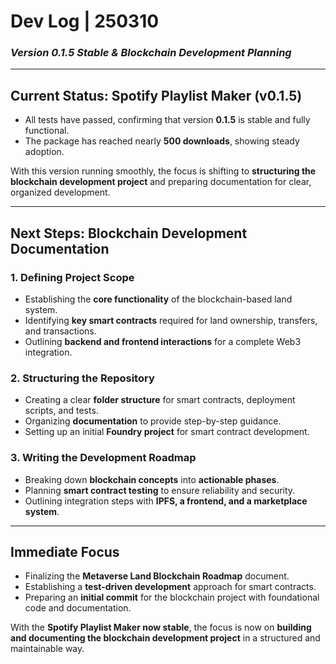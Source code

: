 # **Dev Log | 250310**  
### *Version 0.1.5 Stable & Blockchain Development Planning*  

---

## **Current Status: Spotify Playlist Maker (v0.1.5)**  

- All tests have passed, confirming that version **0.1.5** is stable and fully functional.  
- The package has reached nearly **500 downloads**, showing steady adoption.  

With this version running smoothly, the focus is shifting to **structuring the blockchain development project** and preparing documentation for clear, organized development.  

---

## **Next Steps: Blockchain Development Documentation**  

### **1. Defining Project Scope**  
- Establishing the **core functionality** of the blockchain-based land system.  
- Identifying **key smart contracts** required for land ownership, transfers, and transactions.  
- Outlining **backend and frontend interactions** for a complete Web3 integration.  

### **2. Structuring the Repository**  
- Creating a clear **folder structure** for smart contracts, deployment scripts, and tests.  
- Organizing **documentation** to provide step-by-step guidance.  
- Setting up an initial **Foundry project** for smart contract development.  

### **3. Writing the Development Roadmap**  
- Breaking down **blockchain concepts** into **actionable phases**.  
- Planning **smart contract testing** to ensure reliability and security.  
- Outlining integration steps with **IPFS, a frontend, and a marketplace system**.  

---

## **Immediate Focus**  
- Finalizing the **Metaverse Land Blockchain Roadmap** document.  
- Establishing a **test-driven development** approach for smart contracts.  
- Preparing an **initial commit** for the blockchain project with foundational code and documentation.  

With the **Spotify Playlist Maker now stable**, the focus is now on **building and documenting the blockchain development project** in a structured and maintainable way.  
